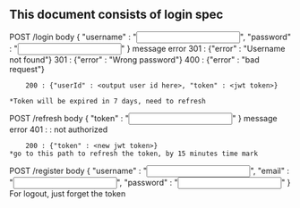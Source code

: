 ## This document consists of login spec

POST /login
    body
        {
            "username" : "<input username here>",
            "password" : "<input password here>"
        }
    message error
        301 : {"error" : "Username not found"}
        301 : {"error" : "Wrong password"}
        400 : {"error" : "bad request"}

        200 : {"userId" : <output user id here>, "token" : <jwt token>}
    
    *Token will be expired in 7 days, need to refresh

POST /refresh
    body
        {
            "token" : "<input jwt token here>"
        }
    message error
        401 : : not authorized

        200 : {"token" : <new jwt token>}
    *go to this path to refresh the token, by 15 minutes time mark

POST /register
    body
        {
            "username" : "<input username here>",
            "email" : "<input email here>",
            "password" : "<input password here>"
        }
For logout, just forget the token
